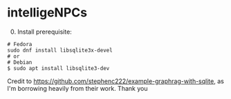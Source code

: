 # intelligeNPCs

0. Install prerequisite:
```console
# Fedora
sudo dnf install libsqlite3x-devel
# or
# Debian
$ sudo apt install libsqlite3-dev 
```

Credit to https://github.com/stephenc222/example-graphrag-with-sqlite, as I'm borrowing heavily from their work. Thank you
